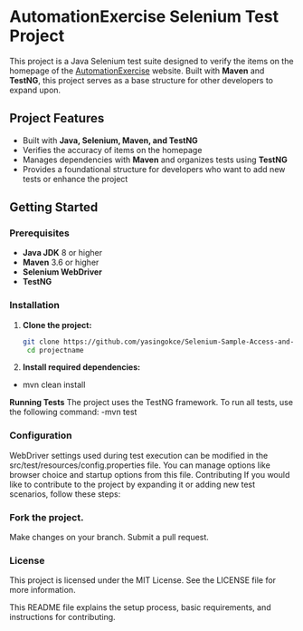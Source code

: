 # AutomationExercise Selenium Test Project

This project is a Java Selenium test suite designed to verify the items on the homepage of the [AutomationExercise](https://www.automationexercise.com/) website. Built with **Maven** and **TestNG**, this project serves as a base structure for other developers to expand upon.

## Project Features

- Built with **Java, Selenium, Maven, and TestNG**
- Verifies the accuracy of items on the homepage
- Manages dependencies with **Maven** and organizes tests using **TestNG**
- Provides a foundational structure for developers who want to add new tests or enhance the project

## Getting Started

### Prerequisites

- **Java JDK** 8 or higher
- **Maven** 3.6 or higher
- **Selenium WebDriver**
- **TestNG**

### Installation

1. **Clone the project:**
   ```bash  
   git clone https://github.com/yasingokce/Selenium-Sample-Access-and-Manipulation-POM.git
    cd projectname

2. **Install required dependencies:**
- mvn clean install

 **Running Tests**
The project uses the TestNG framework. To run all tests, use the following command:
-mvn test

### Configuration
WebDriver settings used during test execution can be modified in the src/test/resources/config.properties file.
You can manage options like browser choice and startup options from this file.
Contributing
If you would like to contribute to the project by expanding it or adding new test scenarios, follow these steps:

### Fork the project.
Make changes on your branch.
Submit a pull request.

### License
This project is licensed under the MIT License. See the LICENSE file for more information.

This README file explains the setup process, basic requirements, and instructions for contributing. 
